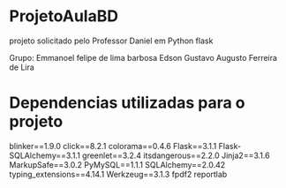 # ProjetoAulaBD
projeto solicitado pelo Professor Daniel em Python flask

Grupo:
Emmanoel felipe de lima barbosa
Edson
Gustavo Augusto Ferreira de Lira

# Dependencias utilizadas para o projeto

blinker==1.9.0
click==8.2.1
colorama==0.4.6
Flask==3.1.1
Flask-SQLAlchemy==3.1.1
greenlet==3.2.4
itsdangerous==2.2.0
Jinja2==3.1.6
MarkupSafe==3.0.2
PyMySQL==1.1.1
SQLAlchemy==2.0.42
typing_extensions==4.14.1
Werkzeug==3.1.3
fpdf2
reportlab

